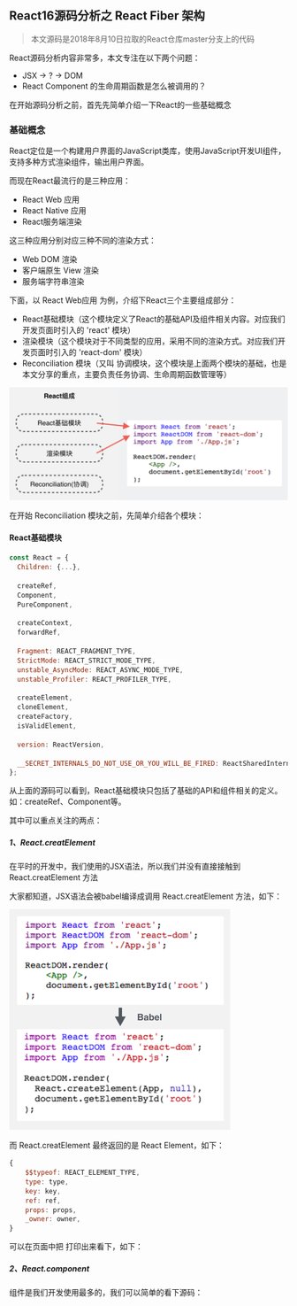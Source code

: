 ## React16源码分析之 React Fiber 架构

> 本文源码是2018年8月10日拉取的React仓库master分支上的代码

React源码分析内容非常多，本文专注在以下两个问题：

* JSX -> ? -> DOM
* React Component 的生命周期函数是怎么被调用的？

在开始源码分析之前，首先先简单介绍一下React的一些基础概念

### 基础概念

React定位是一个构建用户界面的JavaScript类库，使用JavaScript开发UI组件，支持多种方式渲染组件，输出用户界面。

而现在React最流行的是三种应用：

* React Web 应用
* React Native 应用
* React服务端渲染

这三种应用分别对应三种不同的渲染方式：

* Web DOM 渲染
* 客户端原生 View 渲染
* 服务端字符串渲染

下面，以 React Web应用 为例，介绍下React三个主要组成部分：

* React基础模块（这个模块定义了React的基础API及组件相关内容。对应我们开发页面时引入的 'react' 模块）
* 渲染模块（这个模块对于不同类型的应用，采用不同的渲染方式。对应我们开发页面时引入的 'react-dom' 模块）
* Reconciliation 模块（又叫 协调模块，这个模块是上面两个模块的基础，也是本文分享的重点，主要负责任务协调、生命周期函数管理等）

<p align="left">
    <img width="700px" src="../screenshot/react_compose.png">
</p>

在开始 Reconciliation 模块之前，先简单介绍各个模块：

#### React基础模块

```JavaScript
const React = {
  Children: {...},

  createRef,
  Component,
  PureComponent,

  createContext,
  forwardRef,

  Fragment: REACT_FRAGMENT_TYPE,
  StrictMode: REACT_STRICT_MODE_TYPE,
  unstable_AsyncMode: REACT_ASYNC_MODE_TYPE,
  unstable_Profiler: REACT_PROFILER_TYPE,

  createElement,
  cloneElement,
  createFactory,
  isValidElement,

  version: ReactVersion,

  __SECRET_INTERNALS_DO_NOT_USE_OR_YOU_WILL_BE_FIRED: ReactSharedInternals,
};
```

从上面的源码可以看到，React基础模块只包括了基础的API和组件相关的定义。如：createRef、Component等。

其中可以重点关注的两点：

##### 1、React.creatElement

在平时的开发中，我们使用的JSX语法，所以我们并没有直接接触到 React.creatElement 方法

大家都知道，JSX语法会被babel编译成调用 React.creatElement 方法，如下：

<p align="left">
    <img width="400px" src="../screenshot/react_jsx.png">
</p>

而 React.creatElement 最终返回的是 React Element，如下：

```JavaScript
{
    $$typeof: REACT_ELEMENT_TYPE,
    type: type,
    key: key,
    ref: ref,
    props: props,
    _owner: owner,
}
```

可以在页面中把 <App/> 打印出来看下，如下：



##### 2、React.component

组件是我们开发使用最多的，我们可以简单的看下源码：

```JavaScript

```




